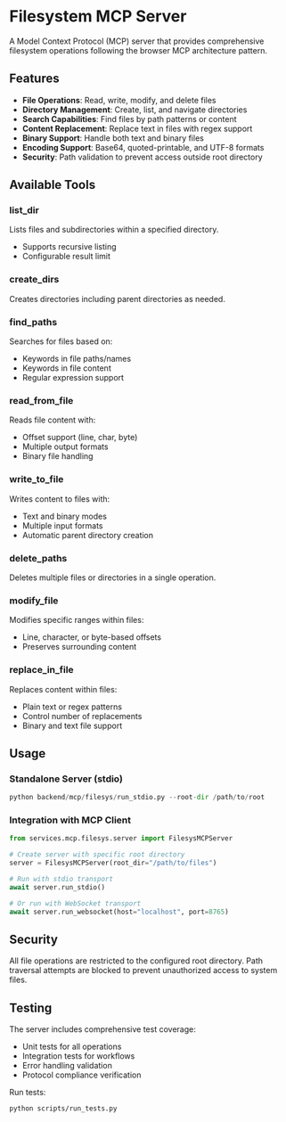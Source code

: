 # Filesystem MCP Server

A Model Context Protocol (MCP) server that provides comprehensive filesystem operations following the browser MCP architecture pattern.

## Features

- **File Operations**: Read, write, modify, and delete files
- **Directory Management**: Create, list, and navigate directories
- **Search Capabilities**: Find files by path patterns or content
- **Content Replacement**: Replace text in files with regex support
- **Binary Support**: Handle both text and binary files
- **Encoding Support**: Base64, quoted-printable, and UTF-8 formats
- **Security**: Path validation to prevent access outside root directory

## Available Tools

### list_dir
Lists files and subdirectories within a specified directory.
- Supports recursive listing
- Configurable result limit

### create_dirs
Creates directories including parent directories as needed.

### find_paths
Searches for files based on:
- Keywords in file paths/names
- Keywords in file content
- Regular expression support

### read_from_file
Reads file content with:
- Offset support (line, char, byte)
- Multiple output formats
- Binary file handling

### write_to_file
Writes content to files with:
- Text and binary modes
- Multiple input formats
- Automatic parent directory creation

### delete_paths
Deletes multiple files or directories in a single operation.

### modify_file
Modifies specific ranges within files:
- Line, character, or byte-based offsets
- Preserves surrounding content

### replace_in_file
Replaces content within files:
- Plain text or regex patterns
- Control number of replacements
- Binary and text file support

## Usage

### Standalone Server (stdio)
```python
python backend/mcp/filesys/run_stdio.py --root-dir /path/to/root
```

### Integration with MCP Client

```python
from services.mcp.filesys.server import FilesysMCPServer

# Create server with specific root directory
server = FilesysMCPServer(root_dir="/path/to/files")

# Run with stdio transport
await server.run_stdio()

# Or run with WebSocket transport
await server.run_websocket(host="localhost", port=8765)
```

## Security

All file operations are restricted to the configured root directory. Path traversal attempts are blocked to prevent unauthorized access to system files.

## Testing

The server includes comprehensive test coverage:
- Unit tests for all operations
- Integration tests for workflows
- Error handling validation
- Protocol compliance verification

Run tests:
```bash
python scripts/run_tests.py
```